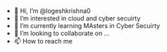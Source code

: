 - 👋 Hi, I’m @logeshkrishna0
- 👀 I’m interested in cloud and cyber secuirty 
- 🌱 I’m currently learning MAsters in Cyber Secuirty
- 💞️ I’m looking to collaborate on ...
- 📫 How to reach me

<!---
logeshkrishna0/logeshkrishna0 is a ✨ special ✨ repository because its `README.md` (this file) appears on your GitHub profile.
You can click the Preview link to take a look at your changes.
--->
